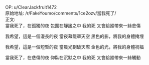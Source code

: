 
OP: u/ClearJackfruit1472  
原始地址: /r/FakeYoumo/comments/1ce2ozv/當我死了/  
正文:  
當我死了，在孤獨的夜
包圍在靜謐之中
我的死
又會給誰帶來一絲悲傷

我希望，這是一個漫長的夜
當夜幕籠罩天空
黑色的影，將我的身體掩埋

我希望，這是一個短暫的夜
當晨光劃破天際
金色的光，將我的身體祝福

當我死了，在悲傷的夜
仰臥在沉默之中
我的死
又會給誰帶來一絲觸動
